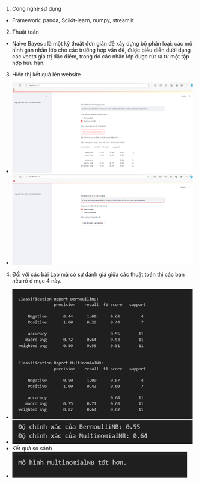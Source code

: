 1. Công nghệ sử dụng
+ Framework: panda, Scikit-learn, numpy, streamlit
2. Thuật toán
+ Naive Bayes : là một kỹ thuật đơn giản để xây dựng bộ phân loại: các mô hình gán nhãn lớp cho các trường hợp vấn đề, được biểu diễn dưới dạng các vectơ giá trị đặc điểm, trong đó các nhãn lớp được rút ra từ một tập hợp hữu hạn.
3. Hiển thị kết quả lên website
+ ![example](anh1.png)
+ ![example](anh2.png)
4. Đối với các bài Lab mà có sự đánh giá giữa các thuật toán thì các bạn nêu rõ ở mục 4 này.
+ ![example](e.png)
+ ![example](u.png)
+ Kết quả so sánh
+ ![example](s.png)